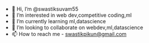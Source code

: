 - 👋 Hi, I’m @swastiksuvam55
- 👀 I’m interested in web dev,competitive coding,ml
- 🌱 I’m currently learning ml,datascience
- 💞️ I’m looking to collaborate on webdev,ml,datascience
- 📫 How to reach me - swastikpikun@gmail.com

<!---
swastiksuvam55/swastiksuvam55 is a ✨ special ✨ repository because its `README.md` (this file) appears on your GitHub profile.
You can click the Preview link to take a look at your changes.
--->
